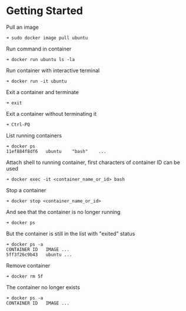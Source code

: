 # Getting Started

Pull an image

    ➜ sudo docker image pull ubuntu

Run command in container

    ➜ docker run ubuntu ls -la

Run container with interactive terminal

    ➜ docker run -it ubuntu

Exit a container and terminate

    ➜ exit

Exit a container without terminating it

    ➜ Ctrl-PQ

List running containers

    ➜ docker ps
    11ef884f8df6   ubuntu    "bash"    ...

Attach shell to running container, first characters of container ID can be used 

    ➜ docker exec -it <container_name_or_id> bash

Stop a container

    ➜ docker stop <container_name_or_id>

And see that the container is no longer running

    ➜ docker ps

But the container is still in the list with "exited" status

    ➜ docker ps -a
    CONTAINER ID   IMAGE ...
    5ff3f26c9b43   ubuntu ...

Remove container

    ➜ docker rm 5f

The container no longer exists

    ➜ docker ps -a
    CONTAINER ID   IMAGE ...
